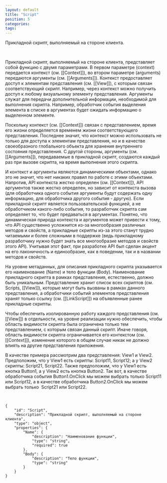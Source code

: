 ```yaml
---
layout: default
title: "Script"
position: 5
categories: 
tags: 
---
```


Прикладной скрипт, выполняемый на стороне клиента.

 

Прикладной скрипт, выполняемый на стороне клиента, представляет собой функцию с двумя параметрами. В первом параметре (context) передается контекст (см. [[Context]]), во втором параметре (arguments) передаются аргументы (см. [[Arguments]]). Контекст предоставляет доступ к элементам представления (см. [[View]]), с которым связан соответствующий скрипт. Например, через контекст можно получить доступ к любому визуальному элементу представления. Аргументы служат для передачи дополнительной информации, необходимой для выполнения скрипта. Например, обработчик события выделения элемента в списке в аргументах будет ожидать информацию о выделенном элементе.

Поскольку контекст (см. [[Context]]) связан с представлением, время его жизни определяется временем жизни соответствующего представления. Последнее значит, что контекст можно использовать не только для доступа к элементам представления, но и в качестве своеобразного глобального объекта для хранения внутреннего состояния представления. С другой стороны, аргументы (см. [[Arguments]]), передаваемые в прикладной скрипт, создаются каждый раз при вызове скрипта, на время выполнения этого скрипта.

И контекст и аргументы являются динамическими объектами, однако это не значит, что нет никаких правил по работе с этими объектами. Напротив, API контекста жестко определен (см. [[Context]]), API аргументов также жестко определен, но зависит от контекста вызова (для обработчика одного события аргументы будут содержать одну информацию, для обработчика другого события - другую). Если прикладной скрипт является пользовательской функцией, а не обработчиком какого-либо события, то разработчик скрипта сам определяет то, что будет предаваться в аргументах. Понятно, что динамическая природа контекста и аргументов может привести к тому, что API существенно усложнится из-за многообразия различных методов и свойств, а прикладные скрипты из-за этого станут трудно читаемыми и более сложными в поддержке (ведь прикладному разработчику нужно будет знать все многообразие методов и свойств этого API). Учитывая этот факт, при разработке API был сделан акцент на его лаконичность и единообразие, как в поведении, так и в названии методов и свойств.

На уровне метаданных, для описания прикладного скрипта указывается его наименование (Name) и тело функции (Body). Наименование прикладного скрипта в рамках представления, естественно, должно быть уникальным. Представление хранит список всех скриптов (см. Scripts, [[View]]), которые могут быть вызваны в рамках данного представления, а обработчики событий элементов представления хранят только ссылку (см. [[LinkScript]]) на объявленные ранее прикладные скрипты.

Чтобы обеспечить изолированную работу каждого представления (см. [[View]]) в отдельности, на уровне реализации нужно обеспечить, чтобы область видимости скрипта была ограничена только тем представлением, с которым связан данный скрипт. Иначе говоря, область видимости скрипта ограничивается его контекстом (см. [[Context]]), изменение которого в общем случае никак не должно влиять на другие представления приложения.

В качестве примера рассмотрим два представления: View1 и View2. Предположим, что у View1 есть скрипты: Script11, Script12; а у View2 скрипты: Script21, Script22. Также предположим, что у View1 есть кнопка Button1, а у View2 есть кнопка Button2. Так вот, в качестве обработчика события Button1.OnClick мы можем выбрать только Script11 или Script12, а в качестве обработчика Button2.OnClick мы можем выбрать только  Script21 или Script22.

  

```
{
	"id": "Script",
	"description": "Прикладной скрипт, выполняемый на стороне клиента",
	"type": "object",
	"properties": {
		"Name": {
			"description": "Наименование функции",
			"type": "string",
			"required": true
		},
		"Body": {
			"description": "Тело функции",
			"type": "string"
		}
	}
}
```

 

 

